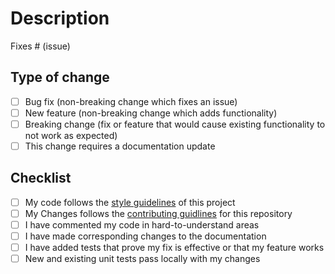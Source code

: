 # Description

<!-- Please include a summary of the change and which issue is fixed. Please also include relevant motivation and context. List any dependencies that are required for this change. -->

Fixes # (issue) <!-- Delete this line if no issue if fixed, create a new issue if necessary -->

## Type of change

<!-- Please select the options that are relevant. -->

- [ ] Bug fix (non-breaking change which fixes an issue)
- [ ] New feature (non-breaking change which adds functionality)
- [ ] Breaking change (fix or feature that would cause existing functionality to not work as expected)
- [ ] This change requires a documentation update

## Checklist

<!-- The first two are manadotory -->

- [ ] My code follows the [style guidelines](https://google.github.io/styleguide/cppguide.html) of this project
- [ ] My Changes follows the [contributing guidlines](https://github.com/hammadmajid/greedy-algorithm/blob/master/CONTRIBUTING.md) for this repository
- [ ] I have commented my code in hard-to-understand areas
- [ ] I have made corresponding changes to the documentation
- [ ] I have added tests that prove my fix is effective or that my feature works
- [ ] New and existing unit tests pass locally with my changes
